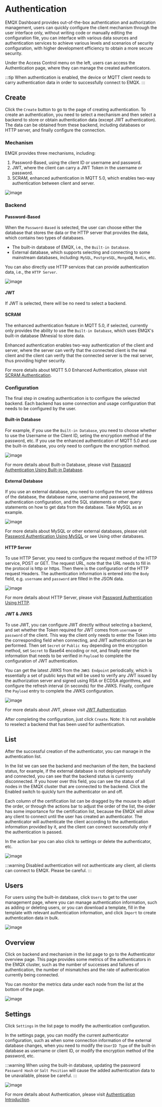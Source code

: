 # Authentication

EMQX Dashboard provides out-of-the-box authentication and authorization management, users can quickly configure the client mechanism through the user interface only, without writing code or manually editing the configuration file, you can interface with various data sources and authentication services to achieve various levels and scenarios of security configuration, with higher development efficiency to obtain a more secure security.

Under the Access Control menu on the left, users can access the Authentication page, where they can manage the created authenticators.

:::tip
When authentication is enabled, the device or MQTT client needs to carry authentication data in order to successfully connect to EMQX.
:::

## Create

Click the `Create` button to go to the page of creating authentication. To create an authentication, you need to select a mechanism and then select a backend to store or obtain authentication data (except JWT authentication). The data can be obtained from these backend, including databases or HTTP server, and finally configure the connection.

### Mechanism

EMQX provides three mechanisms, including:

1. Password-Based, using the client ID or username and password.
2. JWT, where the client can carry a JWT Token in the username or password.
3. SCRAM, enhanced authentication in MQTT 5.0, which enables two-way authentication between client and server.

![image](./assets/create-authn.png)

### Backend

#### Password-Based

When the `Password-Based` is selected, the user can choose either the database that stores the data or the HTTP server that provides the data, which contains two types of databases.

- The built-in database of EMQX, i.e., the `Built-in Database`.
- External database, which supports selecting and connecting to some mainstream databases, including: `MySQL`, `PostgreSQL`, `MongoDB`, `Redis`, etc.

You can also directly use HTTP services that can provide authentication data, i.e., the `HTTP Server`.

![image](./assets/authn-data-source.png)

#### JWT

If JWT is selected, there will be no need to select a backend.

#### SCRAM

The enhanced authentication feature in MQTT 5.0, if selected, currently only provides the ability to use the `Built-in Database`, which uses EMQX's built-in database (Mnesia) to store data.

Enhanced authentication enables two-way authentication of the client and server, where the server can verify that the connected client is the real client and the client can verify that the connected server is the real server, thus providing higher security.

For more details about MQTT 5.0 Enhanced Authentication, please visit [SCRAM Authentication](../access-control/authn/scram.md).

### Configuration

The final step in creating authentication is to configure the selected backend. Each backend has some connection and usage configuration that needs to be configured by the user.

#### Built-in Database

For example, if you use the `Built-in Database`, you need to choose whether to use the Username or the Client ID, seting the encryption method of the password, etc. If you use the enhanced authentication of MQTT 5.0 and use the built-in database, you only need to configure the encryption method.

![image](./assets/authn-built-db-config.png)

For more details about Built-in Database, please visit [Password Authentication Using Built-in Database](../access-control/authn/mnesia.md).

#### External Database

If you use an external database, you need to configure the server address of the database, the database name, username and password, the authentication configuration, and the SQL statements or other query statements on how to get data from the database. Take MySQL as an example.

![image](./assets/authn-mysql-config.png)

For more details about MySQL or other external databases, please visit [Password Authentication Using MySQL](../access-control/authn/mysql.md) or see Using other databases.

#### HTTP Server

To use HTTP Server, you need to configure the request method of the HTTP service, POST or GET. The request URL, note that the URL needs to fill in the protocol is http or https. Then there is the configuration of the HTTP request Headers. The authentication information is entered into the `Body` field, e.g. `username` and `password` are filled in the JSON data.

![image](./assets/authn-http-config.png)

For more details about HTTP Server, please visit [Password Authentication Using HTTP](../access-control/authn/http.md).

#### JWT & JWKS

To use JWT, you can configure JWT directly without selecting a backend, and set whether the Token required for JWT comes from `username` or `password` of the client. This way the client only needs to enter the Token into the corresponding field when connecting, and JWT authentication can be performed. Then set `Secret` or `Public Key` depending on the encryption method, set `Secret` to Base64 encoding or not, and finally enter the information that needs to be verified in `Payload` to complete the configuration of JWT authentication.

You can get the latest JWKS from the `JWKS Endpoint` periodically, which is essentially a set of public keys that will be used to verify any JWT issued by the authorization server and signed using RSA or ECDSA algorithms, and configure the refresh interval (in seconds) for the JWKS. Finally, configure the `Payload` entry to complete the JWKS configuration.

![image](./assets/authn-jwt-config.png)

For more details about JWT, please visit [JWT Authentication](../access-control/authn/jwt.md).

After completing the configuration, just click `Create`. Note: It is not available to reselect a backend that has been used for authentication.

## List

After the successful creation of the authenticator, you can manage in the authentication list.

In the list we can see the backend and mechanism of the item, the backend status, for example, if the external database is not deployed successfully and connected, you can see that the backend status is currently disconnected. If you hover over this field, you can see the status of all nodes in the EMQX cluster that are connected to the backend. Click the Enabled switch to quickly turn the authenticator on and off.

Each column of the certification list can be dragged by the mouse to adjust the order, or through the actions bar to adjust the order of the list, the order has some importance for the certification list, because the EMQX will allow any client to connect until the user has created an authenticator. The authenticator will authenticate the client according to the authentication information provided by it, and the client can connect successfully only if the authentication is passed.

In the action bar you can also click to settings or delete the authenticator, etc.

![image](./assets/authn-list.png)

:::warning
Disabled authentication will not authenticate any client, all clients can connect to EMQX. Please be careful.
:::

## Users

For users using the built-in database, click `Users` to get to the user management page, where you can manage authentication information, such as adding or deleting users, or you can download a template, fill in the template with relevant authentication information, and click `Import` to create authentication data in bulk.

![image](./assets/authn-users.png)

## Overview

Click on backend and mechanism in the list page to go to the Authenticator overview page. This page provides some metrics of the authenticators in the EMQX cluster, such as the number of successes and failures of authentication, the number of mismatches and the rate of authentication currently being connected.

You can monitor the metrics data under each node from the list at the bottom of the page.

![image](./assets/authn-overview.png)

## Settings

Click `Settings` in the list page to modify the authentication configuration.

In the settings page, you can modify the current authenticator configuration, such as when some connection information of the external database changes, when you need to modify the `UserID Type` of the built-in database as username or client ID, or modify the encryption method of the password, etc.

:::warning
When using the built-in database, updating the password `Password Hash` or `Salt Position` will cause the added authentication data to be unavailable, please be careful.
:::

![image](./assets/authn-settings.png)

For more details about Authentication, please visit [Authentication Introduction](../access-control/authn/authn.md).
